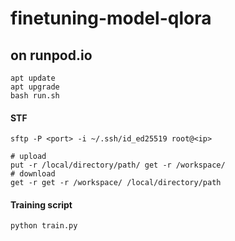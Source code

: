 # finetuning-model-qlora

## on runpod.io
``` 
apt update 
apt upgrade
bash run.sh
```
#### STF
```
sftp -P <port> -i ~/.ssh/id_ed25519 root@<ip>

# upload
put -r /local/directory/path/ get -r /workspace/
# download
get -r get -r /workspace/ /local/directory/path 
```

#### Training script
```
python train.py
```
